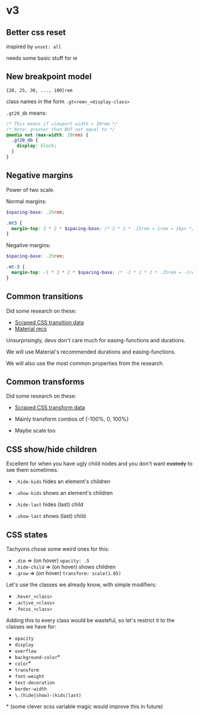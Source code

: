# v3

## Better css reset

inspired by `unset: all`

needs some basic stuff for ie

## New breakpoint model

`{20, 25, 30, ..., 100}rem`

class names in the form `.gt<rem>_<display-class>`

`.gt20_db` means:

```css
/* This means if viewport width > 20rem */
/* Note: greater than BUT not equal to */
@media not (max-width: 20rem) {
  .gt20_db {
    display: block;
  }
}
```

## Negative margins

Power of two scale.

Normal margins:

```scss
$spacing-base: .25rem;

.mt3 {
  margin-top: 2 * 2 * $spacing-base; /* 2 * 2 * .25rem = 1rem = 16px */
}
```

Negative margins:

```scss
$spacing-base: .25rem;

.mt-3 {
  margin-top: -1 * 2 * 2 * $spacing-base; /* -1 * 2 * 2 * .25rem = -1rem = -16px */
}
```

## Common transitions

Did some research on these:

- [Scraped CSS transition data](research/properties/transitions.md)
- [Material recs](https://material.io/design/motion/speed.html#)

Unsurprisingly, devs don't care much for easing-functions and durations.

We will use Material's recommended durations and easing-functions.

We will also use the most common properties from the research.

## Common transforms

Did some research on these:

- [Scraped CSS transform data](research/properties/transforms.md)

- Mainly transform combos of {-100%, 0, 100%}
- Maybe scale too

## CSS show/hide children

Excellent for when you have ugly child nodes and you don't want ~~custody~~
to see them sometimes.

- `.hide-kids` hides an element's children
- `.show-kids` shows an element's children

- `.hide-last` hides (last) child
- `.show-last` shows (last) child

## CSS states

Tachyons chose some weird ones for this:

- `.dim` => (on hover) `opacity: .5`
- `.hide-child` => (on hover) shows children
- `.grow` => (on hover) `transform: scale(1.05)`

Let's use the classes we already know, with simple modifiers:

- `.hover_<class>`
- `.active_<class>`
- `.focus_<class>`

Adding this to every class would be wasteful, so let's restrict it to the
classes we have for:

- `opacity`
- `display`
- `overflow`
- `background-color`\*
- `color`\*
- `transform`
- `font-weight`
- `text-decoration`
- `border-width`
- `\.(hide|show)-(kids|last)`

\* (some clever scss variable magic would improve this in future)
